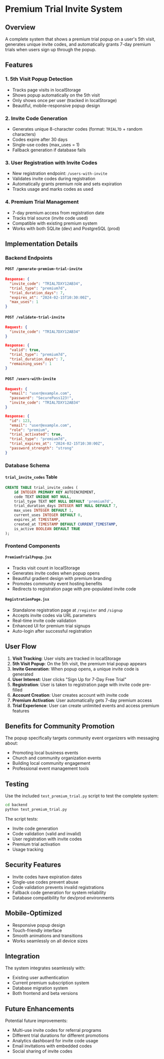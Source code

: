 # Premium Trial Invite System

## Overview

A complete system that shows a premium trial popup on a user's 5th visit, generates unique invite codes, and automatically grants 7-day premium trials when users sign up through the popup.

## Features

### 1. 5th Visit Popup Detection
- Tracks page visits in localStorage
- Shows popup automatically on the 5th visit
- Only shows once per user (tracked in localStorage)
- Beautiful, mobile-responsive popup design

### 2. Invite Code Generation
- Generates unique 8-character codes (format: `TRIAL7D` + random characters)
- Codes expire after 30 days
- Single-use codes (max_uses = 1)
- Fallback generation if database fails

### 3. User Registration with Invite Codes
- New registration endpoint: `/users-with-invite`
- Validates invite codes during registration
- Automatically grants premium role and sets expiration
- Tracks usage and marks codes as used

### 4. Premium Trial Management
- 7-day premium access from registration date
- Tracks trial source (invite code used)
- Compatible with existing premium system
- Works with both SQLite (dev) and PostgreSQL (prod)

## Implementation Details

### Backend Endpoints

#### `POST /generate-premium-trial-invite`
```json
Response: {
  "invite_code": "TRIAL7DXY12AB34",
  "trial_type": "premium7d",
  "trial_duration_days": 7,
  "expires_at": "2024-02-15T10:30:00Z",
  "max_uses": 1
}
```

#### `POST /validate-trial-invite`
```json
Request: {
  "invite_code": "TRIAL7DXY12AB34"
}

Response: {
  "valid": true,
  "trial_type": "premium7d",
  "trial_duration_days": 7,
  "remaining_uses": 1
}
```

#### `POST /users-with-invite`
```json
Request: {
  "email": "user@example.com",
  "password": "SecurePass123!",
  "invite_code": "TRIAL7DXY12AB34"
}

Response: {
  "id": 123,
  "email": "user@example.com",
  "role": "premium",
  "trial_activated": true,
  "trial_type": "premium7d",
  "trial_expires_at": "2024-02-15T10:30:00Z",
  "password_strength": "strong"
}
```

### Database Schema

#### `trial_invite_codes` Table
```sql
CREATE TABLE trial_invite_codes (
    id INTEGER PRIMARY KEY AUTOINCREMENT,
    code TEXT UNIQUE NOT NULL,
    trial_type TEXT NOT NULL DEFAULT 'premium7d',
    trial_duration_days INTEGER NOT NULL DEFAULT 7,
    max_uses INTEGER DEFAULT 1,
    current_uses INTEGER DEFAULT 0,
    expires_at TIMESTAMP,
    created_at TIMESTAMP DEFAULT CURRENT_TIMESTAMP,
    is_active BOOLEAN DEFAULT TRUE
);
```

### Frontend Components

#### `PremiumTrialPopup.jsx`
- Tracks visit count in localStorage
- Generates invite codes when popup opens
- Beautiful gradient design with premium branding
- Promotes community event hosting benefits
- Redirects to registration page with pre-populated invite code

#### `RegistrationPage.jsx`
- Standalone registration page at `/register` and `/signup`
- Accepts invite codes via URL parameters
- Real-time invite code validation
- Enhanced UI for premium trial signups
- Auto-login after successful registration

## User Flow

1. **Visit Tracking**: User visits are tracked in localStorage
2. **5th Visit Popup**: On the 5th visit, the premium trial popup appears
3. **Invite Generation**: When popup opens, a unique invite code is generated
4. **User Interest**: User clicks "Sign Up for 7-Day Free Trial"
5. **Registration**: User is taken to registration page with invite code pre-filled
6. **Account Creation**: User creates account with invite code
7. **Premium Activation**: User automatically gets 7-day premium access
8. **Trial Experience**: User can create unlimited events and access premium features

## Benefits for Community Promotion

The popup specifically targets community event organizers with messaging about:
- Promoting local business events
- Church and community organization events  
- Building local community engagement
- Professional event management tools

## Testing

Use the included `test_premium_trial.py` script to test the complete system:

```bash
cd backend
python test_premium_trial.py
```

The script tests:
- Invite code generation
- Code validation (valid and invalid)
- User registration with invite codes
- Premium trial activation
- Usage tracking

## Security Features

- Invite codes have expiration dates
- Single-use codes prevent abuse
- Code validation prevents invalid registrations
- Fallback code generation for system reliability
- Database compatibility for dev/prod environments

## Mobile-Optimized

- Responsive popup design
- Touch-friendly interface
- Smooth animations and transitions
- Works seamlessly on all device sizes

## Integration

The system integrates seamlessly with:
- Existing user authentication
- Current premium subscription system
- Database migration system
- Both frontend and beta versions

## Future Enhancements

Potential future improvements:
- Multi-use invite codes for referral programs
- Different trial durations for different promotions
- Analytics dashboard for invite code usage
- Email invitations with embedded codes
- Social sharing of invite codes 
